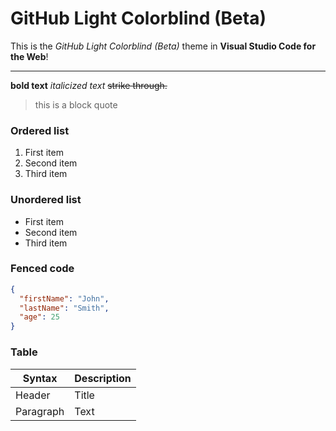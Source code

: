 # GitHub Light Colorblind (Beta)

This is the _GitHub Light Colorblind (Beta)_ theme in **Visual Studio Code for the Web**!

---

**bold text** _italicized text_ ~~strike through.~~

> this is a block quote

### Ordered list

1. First item
2. Second item
3. Third item

### Unordered list

- First item
- Second item
- Third item

### Fenced code

```json
{
  "firstName": "John",
  "lastName": "Smith",
  "age": 25
}
```

### Table

| Syntax    | Description |
| --------- | ----------- |
| Header    | Title       |
| Paragraph | Text        |
